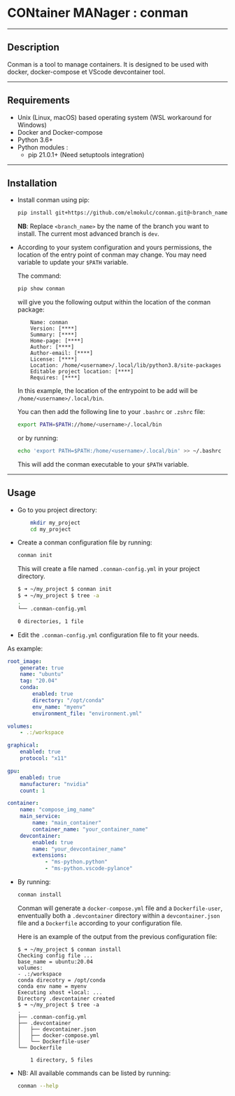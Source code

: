 # **CON**tainer **MAN**ager : conman
---

## Description

Conman is a tool to manage containers. It is designed to be used with docker, docker-compose et VScode devcontainer tool.

---

## Requirements 

- Unix (Linux, macOS) based operating system (WSL workaround for Windows)
- Docker and Docker-compose
- Python 3.6+
- Python modules :
    - pip 21.0.1+ (Need setuptools integration)

---

## Installation

- Install conman using pip:

    ```bash
    pip install git+https://github.com/elmokulc/conman.git@<branch_name>
    ```

    **NB**: Replace `<branch_name>` by the name of the branch you want to install. The current most advanced branch is `dev`.

- According to your system configuration and yours permissions, the location of the entry point of conman may change.
You may need variable to update your `$PATH` variable.

    The command:

    ```bash
    pip show conman
    ```
    
    will give you the following output within the location of the conman package:
    ```console hl_lines="1"
        Name: conman
        Version: [****]
        Summary: [****]
        Home-page: [****]
        Author: [****]
        Author-email: [****]
        License: [****]
        Location: /home/<username>/.local/lib/python3.8/site-packages
        Editable project location: [****]
        Requires: [****]
    ```
    In this example, the location of the entrypoint to be add will be `/home/<username>/.local/bin`.

    You can then add the following line to your `.bashrc` or `.zshrc` file:

    ```bash
    export PATH=$PATH://home/<username>/.local/bin
    ```

    or by running:

    ```bash
    echo 'export PATH=$PATH:/home/<username>/.local/bin' >> ~/.bashrc
    ```


    This will add the conman executable to your `$PATH` variable.

---

## Usage

- Go to you project directory:

    ```bash
        mkdir my_project
        cd my_project
    ```
- Create a conman configuration file by running:

    ```bash
    conman init
    ```

    This will create a file named `.conman-config.yml` in your project directory.

    ```bash
    $ ➜ ~/my_project $ conman init
    $ ➜ ~/my_project $ tree -a
    .
    └── .conman-config.yml

    0 directories, 1 file
    ```
- Edit the `.conman-config.yml` configuration file to fit your needs.

As example:

```yml 
root_image:
    generate: true
    name: "ubuntu"
    tag: "20.04"
    conda:
        enabled: true
        directory: "/opt/conda"
        env_name: "myenv"
        environment_file: "environment.yml"  

volumes:
    - .:/workspace

graphical:
    enabled: true
    protocol: "x11"

gpu:
    enabled: true
    manufacturer: "nvidia"
    count: 1

container:
    name: "compose_img_name"
    main_service:
        name: "main_container"
        container_name: "your_container_name"
    devcontainer:
        enabled: true
        name: "your_devcontainer_name"
        extensions:
            - "ms-python.python"
            - "ms-python.vscode-pylance"
```

- By running: 
    
    ```bash
    conman install
    ```

    Conman will generate a `docker-compose.yml` file and a `Dockerfile-user`, enventually both a `.devcontainer` directory within a `devcontainer.json` file and a `Dockerfile` according to your configuration file.

    Here is an example of the output from the previous configuration file:

    ```console
    $ ➜ ~/my_project $ conman install
    Checking config file ...
    base_name = ubuntu:20.04
    volumes:
    - .:/workspace
    conda direcotry = /opt/conda
    conda env name = myenv
    Executing xhost +local: ...
    Directory .devcontainer created
    $ ➜ ~/my_project $ tree -a
    .
    ├── .conman-config.yml
    ├── .devcontainer
    │   ├── devcontainer.json
    │   ├── docker-compose.yml
    │   └── Dockerfile-user
    └── Dockerfile

        1 directory, 5 files   
    ``` 

- NB:  All available commands can be listed by running:

    ```bash
    conman --help
    ```